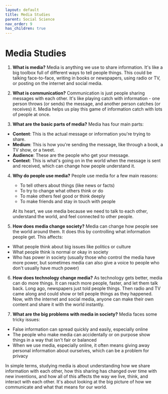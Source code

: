 ```yaml
---
layout: default
title: Media Studies
parent: Social Science
nav_order: 9
has_children: true
---
```

# **Media Studies**

1. **What is media?** Media is anything we use to share information. It's like a big toolbox full of different ways to tell people things. This could be talking face-to-face, writing in books or newspapers, using radio or TV, or posting on the internet and social media.

2. **What is communication?** Communication is just people sharing messages with each other. It's like playing catch with information - one person throws (or sends) the message, and another person catches (or receives) it. Media helps us play this game of information catch with lots of people at once.

3. **What are the basic parts of media?** Media has four main parts:
- **Content**: This is the actual message or information you're trying to share.
- **Medium**: This is how you're sending the message, like through a book, a TV show, or a tweet.
- **Audience**: These are the people who get your message.
- **Context**: This is what's going on in the world when the message is sent and received, which can change how people understand it.

4. **Why do people use media?** People use media for a few main reasons:
    - To tell others about things (like news or facts)
    - To try to change what others think or do
    - To make others feel good or think deeply
    - To make friends and stay in touch with people
    
    At its heart, we use media because we need to talk to each other, understand the world, and feel connected to other people.

5. **How does media change society?** Media can change how people see the world around them. It does this by controlling what information people get. This affects:
- What people think about big issues like politics or culture
- What people think is normal or okay in society
- Who has power in society (usually those who control the media have more power, but sometimes media can also give a voice to people who don't usually have much power)

6. **How does technology change media?** As technology gets better, media can do more things. It can reach more people, faster, and let them talk back. Long ago, newspapers just told people things. Then radio and TV came along and could show or tell people things as they happened. Now, with the internet and social media, anyone can make their own content and share it with the world instantly.

7. **What are the big problems with media in society?** Media faces some tricky issues:
- False information can spread quickly and easily, especially online
- The people who make media can accidentally or on purpose show things in a way that isn't fair or balanced
- When we use media, especially online, it often means giving away personal information about ourselves, which can be a problem for privacy

In simple terms, studying media is about understanding how we share information with each other, how this sharing has changed over time with new inventions, and how all of this affects the way we live, think, and interact with each other. It's about looking at the big picture of how we communicate and what that means for our world.
